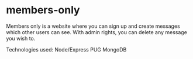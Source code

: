 # members-only
Members only is a website where you can sign up and create messages which other users can see. With admin rights, you can delete any message you wish to.

Technologies used:
  Node/Express
  PUG
  MongoDB
